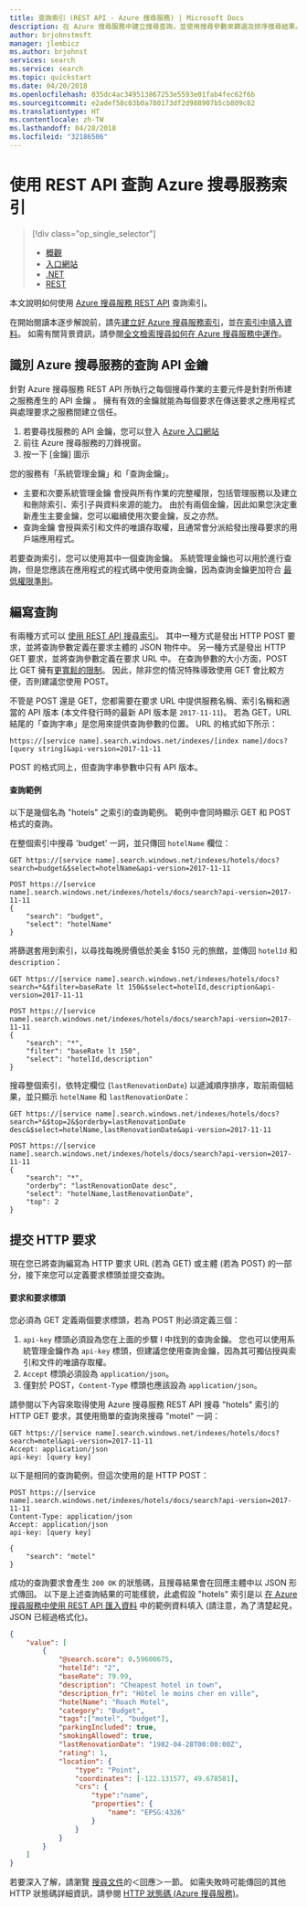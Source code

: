 ```yaml
---
title: 查詢索引 (REST API - Azure 搜尋服務) | Microsoft Docs
description: 在 Azure 搜尋服務中建立搜尋查詢，並使用搜尋參數來篩選及排序搜尋結果。
author: brjohnstmsft
manager: jlembicz
ms.author: brjohnst
services: search
ms.service: search
ms.topic: quickstart
ms.date: 04/20/2018
ms.openlocfilehash: 035dc4ac349513867253e5593e01fab4fec62f6b
ms.sourcegitcommit: e2adef58c03b0a780173df2d988907b5cb809c82
ms.translationtype: HT
ms.contentlocale: zh-TW
ms.lasthandoff: 04/28/2018
ms.locfileid: "32186506"
---
```

# <a name="query-your-azure-search-index-using-the-rest-api"></a>使用 REST API 查詢 Azure 搜尋服務索引
> [!div class="op_single_selector"]
>
> * [概觀](search-query-overview.md)
> * [入口網站](search-explorer.md)
> * [.NET](search-query-dotnet.md)
> * [REST](search-query-rest-api.md)
>
>

本文說明如何使用 [Azure 搜尋服務 REST API](https://docs.microsoft.com/rest/api/searchservice/) 查詢索引。

在開始閱讀本逐步解說前，請先[建立好 Azure 搜尋服務索引](search-what-is-an-index.md)，並[在索引中填入資料](search-what-is-data-import.md)。 如需有關背景資訊，請參閱[全文檢索搜尋如何在 Azure 搜尋服務中運作](search-lucene-query-architecture.md)。

## <a name="identify-your-azure-search-services-query-api-key"></a>識別 Azure 搜尋服務的查詢 API 金鑰
針對 Azure 搜尋服務 REST API 所執行之每個搜尋作業的主要元件是針對所佈建之服務產生的 API 金鑰  。 擁有有效的金鑰就能為每個要求在傳送要求之應用程式與處理要求之服務間建立信任。

1. 若要尋找服務的 API 金鑰，您可以登入 [Azure 入口網站](https://portal.azure.com/)
2. 前往 Azure 搜尋服務的刀鋒視窗。
3. 按一下 [金鑰] 圖示

您的服務有「系統管理金鑰」和「查詢金鑰」。

* 主要和次要系統管理金鑰  會授與所有作業的完整權限，包括管理服務以及建立和刪除索引、索引子與資料來源的能力。 由於有兩個金鑰，因此如果您決定重新產生主要金鑰，您可以繼續使用次要金鑰，反之亦然。
* 查詢金鑰  會授與索引和文件的唯讀存取權，且通常會分派給發出搜尋要求的用戶端應用程式。

若要查詢索引，您可以使用其中一個查詢金鑰。 系統管理金鑰也可以用於進行查詢，但是您應該在應用程式的程式碼中使用查詢金鑰，因為查詢金鑰更加符合 [最低權限準則](https://en.wikipedia.org/wiki/Principle_of_least_privilege)。

## <a name="formulate-your-query"></a>編寫查詢
有兩種方式可以 [使用 REST API 搜尋索引](https://docs.microsoft.com/rest/api/searchservice/Search-Documents)。 其中一種方式是發出 HTTP POST 要求，並將查詢參數定義在要求主體的 JSON 物件中。 另一種方式是發出 HTTP GET 要求，並將查詢參數定義在要求 URL 中。 在查詢參數的大小方面，POST 比 GET 擁有[更寬鬆的限制](https://docs.microsoft.com/rest/api/searchservice/Search-Documents)。 因此，除非您的情況特殊導致使用 GET 會比較方便，否則建議您使用 POST。

不管是 POST 還是 GET，您都需要在要求 URL 中提供服務名稱、索引名稱和適當的 API 版本 (本文件發行時的最新 API 版本是 `2017-11-11`)。 若為 GET，URL 結尾的「查詢字串」是您用來提供查詢參數的位置。 URL 的格式如下所示：

    https://[service name].search.windows.net/indexes/[index name]/docs?[query string]&api-version=2017-11-11

POST 的格式同上，但查詢字串參數中只有 API 版本。

#### <a name="example-queries"></a>查詢範例
以下是幾個名為 "hotels" 之索引的查詢範例。 範例中會同時顯示 GET 和 POST 格式的查詢。

在整個索引中搜尋 'budget' 一詞，並只傳回 `hotelName` 欄位：

```
GET https://[service name].search.windows.net/indexes/hotels/docs?search=budget&$select=hotelName&api-version=2017-11-11

POST https://[service name].search.windows.net/indexes/hotels/docs/search?api-version=2017-11-11
{
    "search": "budget",
    "select": "hotelName"
}
```

將篩選套用到索引，以尋找每晚房價低於美金 $150 元的旅館，並傳回 `hotelId` 和 `description`：

```
GET https://[service name].search.windows.net/indexes/hotels/docs?search=*&$filter=baseRate lt 150&$select=hotelId,description&api-version=2017-11-11

POST https://[service name].search.windows.net/indexes/hotels/docs/search?api-version=2017-11-11
{
    "search": "*",
    "filter": "baseRate lt 150",
    "select": "hotelId,description"
}
```

搜尋整個索引，依特定欄位 (`lastRenovationDate`) 以遞減順序排序，取前兩個結果，並只顯示 `hotelName` 和 `lastRenovationDate`：

```
GET https://[service name].search.windows.net/indexes/hotels/docs?search=*&$top=2&$orderby=lastRenovationDate desc&$select=hotelName,lastRenovationDate&api-version=2017-11-11

POST https://[service name].search.windows.net/indexes/hotels/docs/search?api-version=2017-11-11
{
    "search": "*",
    "orderby": "lastRenovationDate desc",
    "select": "hotelName,lastRenovationDate",
    "top": 2
}
```

## <a name="submit-your-http-request"></a>提交 HTTP 要求
現在您已將查詢編寫為 HTTP 要求 URL (若為 GET) 或主體 (若為 POST) 的一部分，接下來您可以定義要求標頭並提交查詢。

#### <a name="request-and-request-headers"></a>要求和要求標頭
您必須為 GET 定義兩個要求標頭，若為 POST 則必須定義三個：

1. `api-key` 標頭必須設為您在上面的步驟 I 中找到的查詢金鑰。 您也可以使用系統管理金鑰作為 `api-key` 標頭，但建議您使用查詢金鑰，因為其可獨佔授與索引和文件的唯讀存取權。
2. `Accept` 標頭必須設為 `application/json`。
3. 僅對於 POST，`Content-Type` 標頭也應該設為 `application/json`。

請參閱以下內容來取得使用 Azure 搜尋服務 REST API 搜尋 "hotels" 索引的 HTTP GET 要求，其使用簡單的查詢來搜尋 "motel" 一詞：

```
GET https://[service name].search.windows.net/indexes/hotels/docs?search=motel&api-version=2017-11-11
Accept: application/json
api-key: [query key]
```

以下是相同的查詢範例，但這次使用的是 HTTP POST：

```
POST https://[service name].search.windows.net/indexes/hotels/docs/search?api-version=2017-11-11
Content-Type: application/json
Accept: application/json
api-key: [query key]

{
    "search": "motel"
}
```

成功的查詢要求會產生 `200 OK` 的狀態碼，且搜尋結果會在回應主體中以 JSON 形式傳回。 以下是上述查詢結果的可能樣貌，此處假設 "hotels" 索引是以 [在 Azure 搜尋服務中使用 REST API 匯入資料](search-import-data-rest-api.md) 中的範例資料填入 (請注意，為了清楚起見，JSON 已經過格式化)。

```JSON
{
    "value": [
        {
            "@search.score": 0.59600675,
            "hotelId": "2",
            "baseRate": 79.99,
            "description": "Cheapest hotel in town",
            "description_fr": "Hôtel le moins cher en ville",
            "hotelName": "Roach Motel",
            "category": "Budget",
            "tags":["motel", "budget"],
            "parkingIncluded": true,
            "smokingAllowed": true,
            "lastRenovationDate": "1982-04-28T00:00:00Z",
            "rating": 1,
            "location": {
                "type": "Point",
                "coordinates": [-122.131577, 49.678581],
                "crs": {
                    "type":"name",
                    "properties": {
                        "name": "EPSG:4326"
                    }
                }
            }
        }
    ]
}
```

若要深入了解，請瀏覽 [搜尋文件](https://docs.microsoft.com/rest/api/searchservice/Search-Documents)的＜回應＞一節。 如需失敗時可能傳回的其他 HTTP 狀態碼詳細資訊，請參閱 [HTTP 狀態碼 (Azure 搜尋服務)](https://docs.microsoft.com/rest/api/searchservice/HTTP-status-codes)。
